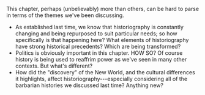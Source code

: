 This chapter, perhaps (unbelievably) more than others, can be hard to parse in terms of the themes we've been discussing.

- As established last time, we know that historiography is constantly changing and being repurposed to suit particular needs; so how specifically is that happening here? What elements of historiography have strong historical precedents? Which are being transformed?
- Politics is obviously important in this chapter. HOW SO? Of course history is being used to reaffrim power as we've seen in many other contexts. But what's different?
- How did the "discovery" of the New World, and the cultural differences it highlights, affect historiography---especially considering all of the barbarian histories we discussed last time? Anything new?

